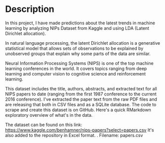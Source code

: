 # Description

In this project, I have made predictions about the latest trends in machine learning by analyzing NIPs Dataset from Kaggle and using LDA (Latent Dirichlet allocation). 

In natural language processing, the latent Dirichlet allocation is a generative statistical model that allows sets of observations to be explained by unobserved groups that explain why some parts of the data are similar.

Neural Information Processing Systems (NIPS) is one of the top machine learning conferences in the world. It covers topics ranging from deep learning and computer vision to cognitive science and reinforcement learning.

This dataset includes the title, authors, abstracts, and extracted text for all NIPS papers to date (ranging from the first 1987 conference to the current 2016 conference). I've extracted the paper text from the raw PDF files and are releasing that both in CSV files and as a SQLite database. The code to scrape and create this dataset is on GitHub. Here's a quick RMarkdown exploratory overview of what's in the data.

The dataset can be found on this link: https://www.kaggle.com/benhamner/nips-papers?select=papers.csv
It's also added to the repository in Excel format. . Filename: papers.csv
 
